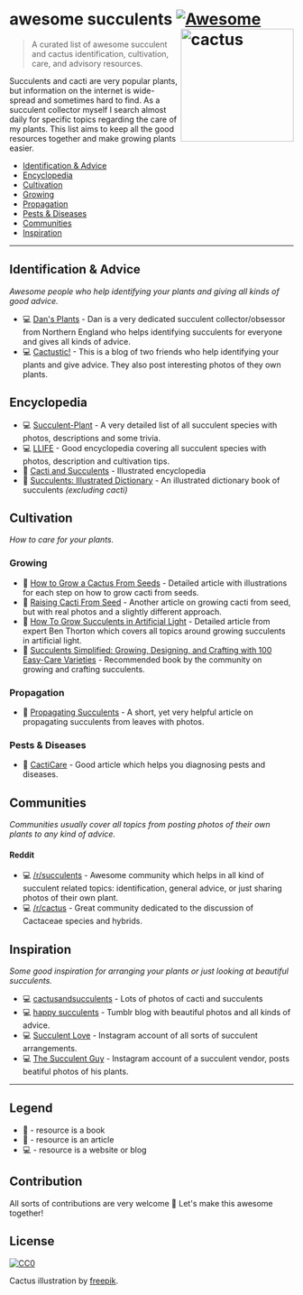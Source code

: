 # awesome succulents [![Awesome](https://cdn.rawgit.com/sindresorhus/awesome/d7305f38d29fed78fa85652e3a63e154dd8e8829/media/badge.svg)](https://github.com/sindresorhus/awesome) <img src="https://rawgit.com/morkro/awesome-succulents/master/media/cactus.svg" width="200" align="right" alt="cactus">


> A curated list of awesome succulent and cactus identification, cultivation, care, and advisory resources.

Succulents and cacti are very popular plants, but information on the internet is wide-spread and sometimes hard to find. As a succulent collector myself I search almost daily for specific topics regarding the care of my plants. This list aims to keep all the good resources together and make growing plants easier.

- [Identification & Advice](#identification--advice)
- [Encyclopedia](#encyclopedia)
- [Cultivation](#cultivation)
 - [Growing](#growing)
 - [Propagation](#propagation)
 - [Pests & Diseases](#pests--diseases)
- [Communities](#communities)
- [Inspiration](#inspiration)

---
## Identification & Advice
_Awesome people who help identifying your plants and giving all kinds of good advice._

- :computer: [Dan's Plants](http://cactusmandan.tumblr.com/) - Dan is a very dedicated succulent collector/obsessor from Northern England who helps identifying succulents for everyone and gives all kinds of advice.
- :computer: [Cactustic!](http://cactustic.tumblr.com/) - This is a blog of two friends who help identifying your plants and give advice. They also post interesting photos of they own plants.

## Encyclopedia
- :computer: [Succulent-Plant](http://succulent-plant.com/succulent-plant-families.html) - A very detailed list of all succulent species with photos, descriptions and some trivia.
- :computer: [LLIFE](http://www.llifle.com/Encyclopedia/SUCCULENTS/Content/) - Good encyclopedia covering all succulent species with photos, description and cultivation tips.
- :green_book: [Cacti and Succulents](https://www.amazon.com/Cacti-Succulents-Illustrated-Encyclopedia-Anderson/dp/0754800288/ref=cm_cr_arp_d_product_top?ie=UTF8) - Illustrated encyclopedia
- :green_book: [Succulents: Illustrated Dictionary](https://www.amazon.com/Succulents-Illustrated-Dictionary-Maurizio-Sajeva/dp/0881923982) - An illustrated dictionary book of succulents _(excluding cacti)_

## Cultivation
_How to care for your plants._

### Growing
- :memo: [How to Grow a Cactus From Seeds](http://www.wikihow.com/Grow-a-Cactus) - Detailed article with illustrations for each step on how to grow cacti from seeds.
- :memo: [Raising Cacti From Seed](http://cactiguide.com/article/?article=article21.php) - Another article on growing cacti from seed, but with real photos and a slightly different approach.
- :memo: [How To Grow Succulents in Artificial Light](https://needlesandleaves.squarespace.com/blog/2015/11/4/how-to-grow-succulents-in-artificial-light) - Detailed article from expert Ben Thorton which covers all topics around growing succulents in artificial light.
- :green_book: [Succulents Simplified: Growing, Designing, and Crafting with 100 Easy-Care Varieties](https://www.amazon.com/dp/1604693932/) - Recommended book by the community on growing and crafting succulents.

### Propagation
- :memo: [Propagating Succulents](https://needlesandleaves.squarespace.com/blog/2013/5/31/propagating-leggy-succulents) - A short, yet very helpful article on propagating succulents from leaves with photos.

### Pests & Diseases
- :memo: [CactiCare](http://cactiguide.com/cactipests/) - Good article which helps you diagnosing pests and diseases.

## Communities
_Communities usually cover all topics from posting photos of their own plants to any kind of advice._

#### Reddit 
- :computer: [/r/succulents](https://www.reddit.com/r/succulents/) - Awesome community which helps in all kind of succulent related topics: identification, general advice, or just sharing photos of their own plant.
- :computer: [/r/cactus](https://www.reddit.com/r/cactus) - Great community dedicated to the discussion of Cactaceae species and hybrids.

## Inspiration
_Some good inspiration for arranging your plants or just looking at beautiful succulents._

- :computer: [cactusandsucculents](http://cactusandsucculent.tumblr.com/) - Lots of photos of cacti and succulents
- :computer: [happy succulents](http://happysucculents.tumblr.com/) - Tumblr blog with beautiful photos and all kinds of advice.
- :computer: [Succulent Love](https://www.instagram.com/succulove/) - Instagram account of all sorts of succulent arrangements.
- :computer: [The Succulent Guy](https://www.instagram.com/thesucculentguy/) - Instagram account of a succulent vendor, posts beatiful photos of his plants.

----
## Legend
- :green_book: - resource is a book
- :memo: - resource is an article
- :computer: - resource is a website or blog

## Contribution
All sorts of contributions are very welcome :cactus: Let's make this awesome together!

## License
[![CC0](http://i.creativecommons.org/p/zero/1.0/88x31.png)](http://creativecommons.org/publicdomain/zero/1.0/)

Cactus illustration by [freepik](http://www.freepik.com/free-vector/differents-kind-of-cactus-design_853547.htm).
